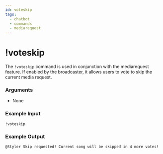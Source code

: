 ```yaml
---
id: voteskip
tags:
  - chatbot
  - commands
  - mediarequest
---
```

# !voteskip

The `!voteskip` command is used in conjunction with the mediarequest feature. If enabled by the broadcaster, it allows users to vote to skip the current media request.

### Arguments

- None

### Example Input

```
!voteskip
```

### Example Output

```
@Styler Skip requested! Current song will be skipped in 4 more votes! 
```
